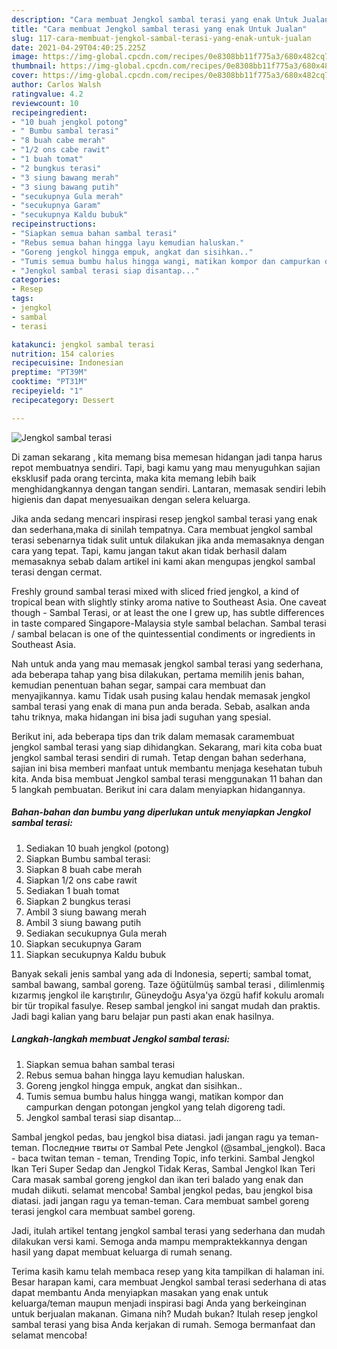 ```yaml
---
description: "Cara membuat Jengkol sambal terasi yang enak Untuk Jualan"
title: "Cara membuat Jengkol sambal terasi yang enak Untuk Jualan"
slug: 117-cara-membuat-jengkol-sambal-terasi-yang-enak-untuk-jualan
date: 2021-04-29T04:40:25.225Z
image: https://img-global.cpcdn.com/recipes/0e8308bb11f775a3/680x482cq70/jengkol-sambal-terasi-foto-resep-utama.jpg
thumbnail: https://img-global.cpcdn.com/recipes/0e8308bb11f775a3/680x482cq70/jengkol-sambal-terasi-foto-resep-utama.jpg
cover: https://img-global.cpcdn.com/recipes/0e8308bb11f775a3/680x482cq70/jengkol-sambal-terasi-foto-resep-utama.jpg
author: Carlos Walsh
ratingvalue: 4.2
reviewcount: 10
recipeingredient:
- "10 buah jengkol potong"
- " Bumbu sambal terasi"
- "8 buah cabe merah"
- "1/2 ons cabe rawit"
- "1 buah tomat"
- "2 bungkus terasi"
- "3 siung bawang merah"
- "3 siung bawang putih"
- "secukupnya Gula merah"
- "secukupnya Garam"
- "secukupnya Kaldu bubuk"
recipeinstructions:
- "Siapkan semua bahan sambal terasi"
- "Rebus semua bahan hingga layu kemudian haluskan."
- "Goreng jengkol hingga empuk, angkat dan sisihkan.."
- "Tumis semua bumbu halus hingga wangi, matikan kompor dan campurkan dengan potongan jengkol yang telah digoreng tadi."
- "Jengkol sambal terasi siap disantap..."
categories:
- Resep
tags:
- jengkol
- sambal
- terasi

katakunci: jengkol sambal terasi 
nutrition: 154 calories
recipecuisine: Indonesian
preptime: "PT39M"
cooktime: "PT31M"
recipeyield: "1"
recipecategory: Dessert

---
```



![Jengkol sambal terasi](https://img-global.cpcdn.com/recipes/0e8308bb11f775a3/680x482cq70/jengkol-sambal-terasi-foto-resep-utama.jpg)

Di zaman  sekarang , kita memang bisa memesan hidangan jadi tanpa harus repot membuatnya sendiri. Tapi, bagi kamu yang mau menyuguhkan sajian eksklusif pada orang tercinta, maka kita memang lebih baik menghidangkannya dengan tangan sendiri. Lantaran, memasak sendiri lebih higienis dan dapat menyesuaikan dengan selera keluarga.

Jika anda sedang mencari inspirasi resep jengkol sambal terasi yang enak dan sederhana,maka di sinilah tempatnya. Cara membuat jengkol sambal terasi  sebenarnya tidak sulit untuk dilakukan jika anda memasaknya dengan cara yang tepat. Tapi, kamu jangan takut akan tidak berhasil dalam memasaknya 
sebab dalam artikel ini kami akan mengupas jengkol sambal terasi dengan cermat.  

Freshly ground sambal terasi mixed with sliced fried jengkol, a kind of tropical bean with slightly stinky aroma native to Southeast Asia. One caveat though - Sambal Terasi, or at least the one I grew up, has subtle differences in taste compared Singapore-Malaysia style sambal belachan. Sambal terasi / sambal belacan is one of the quintessential condiments or ingredients in Southeast Asia.

Nah untuk anda yang mau memasak jengkol sambal terasi yang sederhana, ada beberapa tahap yang bisa dilakukan, pertama memilih jenis bahan, kemudian penentuan bahan segar, sampai cara membuat dan menyajikannya. kamu Tidak usah pusing kalau hendak memasak jengkol sambal terasi yang enak di mana pun anda berada. Sebab, asalkan anda  tahu triknya, maka hidangan ini bisa jadi suguhan yang spesial.

Berikut ini, ada beberapa tips dan trik dalam memasak caramembuat jengkol sambal terasi yang siap dihidangkan. Sekarang, mari kita coba buat jengkol sambal terasi sendiri di rumah. Tetap dengan bahan sederhana, sajian ini bisa memberi manfaat untuk membantu menjaga kesehatan tubuh kita. Anda bisa membuat Jengkol sambal terasi menggunakan 11 bahan dan 5 langkah pembuatan. Berikut ini cara dalam menyiapkan hidangannya.

<!--inarticleads1-->

##### Bahan-bahan dan bumbu yang diperlukan untuk menyiapkan Jengkol sambal terasi:

1. Sediakan 10 buah jengkol (potong)
1. Siapkan  Bumbu sambal terasi:
1. Siapkan 8 buah cabe merah
1. Siapkan 1/2 ons cabe rawit
1. Sediakan 1 buah tomat
1. Siapkan 2 bungkus terasi
1. Ambil 3 siung bawang merah
1. Ambil 3 siung bawang putih
1. Sediakan secukupnya Gula merah
1. Siapkan secukupnya Garam
1. Siapkan secukupnya Kaldu bubuk


Banyak sekali jenis sambal yang ada di Indonesia, seperti; sambal tomat, sambal bawang, sambal goreng. Taze öğütülmüş sambal terasi , dilimlenmiş kızarmış jengkol ile karıştırılır, Güneydoğu Asya&#39;ya özgü hafif kokulu aromalı bir tür tropikal fasulye. Resep sambal jengkol ini sangat mudah dan praktis. Jadi bagi kalian yang baru belajar pun pasti akan enak hasilnya. 

<!--inarticleads2-->

##### Langkah-langkah membuat Jengkol sambal terasi:

1. Siapkan semua bahan sambal terasi
1. Rebus semua bahan hingga layu kemudian haluskan.
1. Goreng jengkol hingga empuk, angkat dan sisihkan..
1. Tumis semua bumbu halus hingga wangi, matikan kompor dan campurkan dengan potongan jengkol yang telah digoreng tadi.
1. Jengkol sambal terasi siap disantap...


Sambal jengkol pedas, bau jengkol bisa diatasi. jadi jangan ragu ya teman-teman. Последние твиты от Sambal Pete Jengkol (@sambal_jengkol). Baca - baca twitan teman - teman, Trending Topic, info terkini. Sambal Jengkol Ikan Teri Super Sedap dan Jengkol Tidak Keras, Sambal Jengkol Ikan Teri Cara masak sambal goreng jengkol dan ikan teri balado yang enak dan mudah diikuti. selamat mencoba! Sambal jengkol pedas, bau jengkol bisa diatasi. jadi jangan ragu ya teman-teman. Cara membuat sambel goreng terasi jengkol cara membuat sambel goreng. 

Jadi, itulah artikel tentang  jengkol sambal terasi  yang sederhana dan mudah dilakukan versi kami. Semoga anda mampu mempraktekkannya dengan hasil yang dapat membuat keluarga di rumah senang. 

Terima kasih kamu telah membaca resep yang kita tampilkan di halaman ini. Besar harapan kami, cara membuat  Jengkol sambal terasi sederhana di atas dapat membantu Anda menyiapkan masakan yang enak untuk keluarga/teman maupun menjadi inspirasi bagi Anda yang berkeinginan untuk berjualan makanan. Gimana nih? Mudah bukan? Itulah resep jengkol sambal terasi yang bisa Anda kerjakan di rumah. Semoga bermanfaat dan selamat mencoba!

